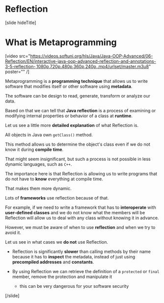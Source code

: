 # Reflection

[slide hideTitle]

# What is Metaprogramming

[video src="https://videos.softuni.org/hls/Java/Java-OOP-Advanced/06-Reflection/EN/interactive-java-oop-advanced-reflection-and-annotations-3-5-reflection-,1080p,720p,480p,360p,240p,.mp4/urlset/master.m3u8" poster="" /]

Metaprogramming is a **programming technique** that allows us to write software that modifies itself or other software using **metadata**.

The software can be design to read, generate, transform or analyze our data.

Based on that we can tell that **Java reflection** is a process of examining or modifying internal properties or behavior of a class at **runtime**.

Let us see a little more **detailed explanation** of what Reflection is.

All objects in Java own `getClass()` method. 

This method allows us to determine the object's class even if we do not know it during **compile time**.

That might seem insignificant, but such a process is not possible in less dynamic languages, such as `C++`.

The importance here is that Reflection is allowing us to write programs that do not have to **know** everything at compile time. 

That makes them more dynamic.

Lots of **frameworks** use reflection because of that. 

For example, if we need to write a framework that has to **interoperate** with **user-defined classes** and we do not know what the members will be Reflection will allow us to deal with any class without knowing it in advance.

However, we must be aware of when to use **reflection** and when we try to avoid it.

Let us see in what cases we **do not** use Reflection.

- Reflection is significantly **slower** than calling methods by their name because it has to **inspect** the metadata, instead of just using **precompiled addresses** and **constants**.

- By using Reflection we can retrieve the definition of a `protected` or `final` member, remove the protection and manipulate it
    * this can be very dangerous for your software security

[/slide]

